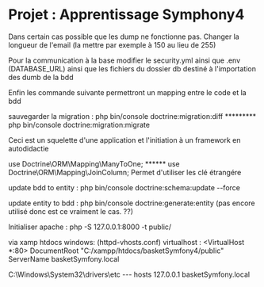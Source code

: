 # Projet : Apprentissage Symphony4

Dans certain cas possible que les dump ne fonctionne pas. Changer la longueur de l'email 
(la mettre par exemple à 150 au lieu de 255)

Pour la communication à la base modifier le security.yml ainsi que .env (DATABASE_URL)
ainsi que les fichiers du dossier db destiné à l'importation des dumb de la bdd

Enfin les commande suivante permettront un mapping entre le code et la bdd

sauvegarder la migration : php bin/console doctrine:migration:diff *********
 php bin/console doctrine:migration:migrate 

Ceci est un squelette d'une application et l'initiation à un framework en autodidactie 

use Doctrine\ORM\Mapping\ManyToOne; ******  use Doctrine\ORM\Mapping\JoinColumn;    Permet
d'utiliser les clé étrangére

update bdd to entity : php bin/console doctrine:schema:update --force

update entity to bdd : php bin/console doctrine:generate:entity 
(pas encore utilisé donc est ce vraiment le cas. ??)

Initialiser apache : php -S 127.0.0.1:8000 -t public/

via xamp htdocs windows: (httpd-vhosts.conf)
virtualhost : 
<VirtualHost *:80>
    DocumentRoot "C:/xampp/htdocs/basketSymfony4/public"
    ServerName basketSymfony.local
</VirtualHost>

C:\Windows\System32\drivers\etc --- hosts
127.0.0.1 basketSymfony.local





                   